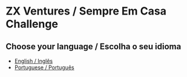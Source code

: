 # ZX Ventures / Sempre Em Casa Challenge

## Choose your language / Escolha o seu idioma

- [English / Inglês](en-US.md)
- [Portuguese / Português](pt-BR.md)
